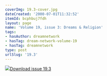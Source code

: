 ```yaml
---
coverImg: 19.3-cover.jpg
dateCreated: '2000-07-01T11:32:52'
itemId: bcphbuj7fdh
layout: page
name: 'Volume 19, issue 3: Dreams & Religion'
tags:
- hasAuthor: dreamnetwork
- hasTag: dream-network-volume-19
- hasTag: dreamnetwork
type: post
urlSlug: '19.3'
---
```

<img class="card-journal-img" src="../images/19.3-rect.jpg"/><a href="../files/pdfs/Volume_19/19.3-Dream-Network-Vol-19-No-3.pdf" download="">Download issue 19.3</a>